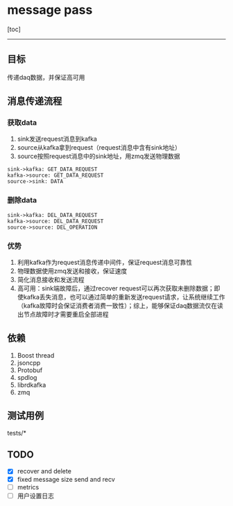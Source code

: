 # message pass

[toc]

---

## 目标

传递daq数据，并保证高可用

## 消息传递流程

### 获取data

1. sink发送request消息到kafka
2. source从kafka拿到request（request消息中含有sink地址）
3. source按照request消息中的sink地址，用zmq发送物理数据

```seq
sink->kafka: GET_DATA_REQUEST
kafka->source: GET_DATA_REQUEST
source->sink: DATA
```

### 删除data

```seq
sink->kafka: DEL_DATA_REQUEST
kafka->source: DEL_DATA_REQUEST
source->source: DEL_OPERATION
```

### 优势

1. 利用kafka作为request消息传递中间件，保证request消息可靠性
2. 物理数据使用zmq发送和接收，保证速度
3. 简化消息接收和发送流程
4. 高可用：sink端故障后，通过recover request可以再次获取未删除数据；即使kafka丢失消息，也可以通过简单的重新发送request请求，让系统继续工作（kafka故障时会保证消费者消费一致性）；综上，能够保证daq数据流仅在读出节点故障时才需要重启全部进程

## 依赖

1. Boost thread
2. jsoncpp
3. Protobuf
4. spdlog
5. librdkafka
6. zmq

## 测试用例

tests/*

## TODO

- [x] recover and delete
- [x] fixed message size send and recv
- [ ] metrics
- [ ] 用户设置日志